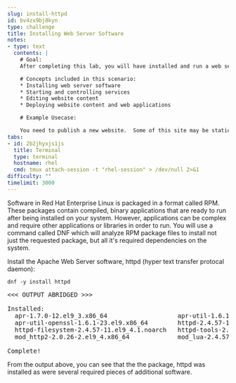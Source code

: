 ```yaml
---
slug: install-httpd
id: bv4zx9bj8kyn
type: challenge
title: Installing Web Server Software
notes:
- type: text
  contents: |
    # Goal:
    After completing this lab, you will have installed and run a web server on Red Hat Enterprise Linux.

    # Concepts included in this scenario:
    * Installing web server software
    * Starting and controlling services
    * Editing website content
    * Deploying website content and web applications

    # Example Usecase:

    You need to publish a new website.  Some of this site may be static page content, while another part is a javascript application.
tabs:
- id: 2b2jhyxjs1js
  title: Terminal
  type: terminal
  hostname: rhel
  cmd: tmux attach-session -t "rhel-session" > /dev/null 2>&1
difficulty: ""
timelimit: 3000
---
```

Software in Red Hat Enterprise Linux is packaged in a format called RPM.  These
packages contain compiled, binary applications that are ready to run after being
installed on your system.  However, applications can be complex and require other
applications or libraries in order to run.  You will use a command called DNF which
will analyze RPM package files to install not just the requested package, but all it's
required dependencies on the system.

Install the Apache Web Server software, httpd (hyper text transfer protocal daemon):

```bash,run
dnf -y install httpd
```

<pre class="file">
<<< OUTPUT ABRIDGED >>>

Installed:
  apr-1.7.0-12.el9_3.x86_64                   apr-util-1.6.1-23.el9.x86_64           apr-util-bdb-1.6.1-23.el9.x86_64
  apr-util-openssl-1.6.1-23.el9.x86_64        httpd-2.4.57-11.el9_4.1.x86_64         httpd-core-2.4.57-11.el9_4.1.x86_64
  httpd-filesystem-2.4.57-11.el9_4.1.noarch   httpd-tools-2.4.57-11.el9_4.1.x86_64   mailcap-2.1.49-5.el9.noarch
  mod_http2-2.0.26-2.el9_4.x86_64             mod_lua-2.4.57-11.el9_4.1.x86_64       redhat-logos-httpd-90.4-2.el9.noarch

Complete!
</pre>

From the output above, you can see that the the package, httpd was installed as were
several required pieces of additional software.
